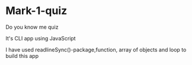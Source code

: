 # Mark-1-quiz
Do you know me quiz

It's CLI app using JavaScript

I have used readlineSync()-package,function, array of objects and loop to build this app

